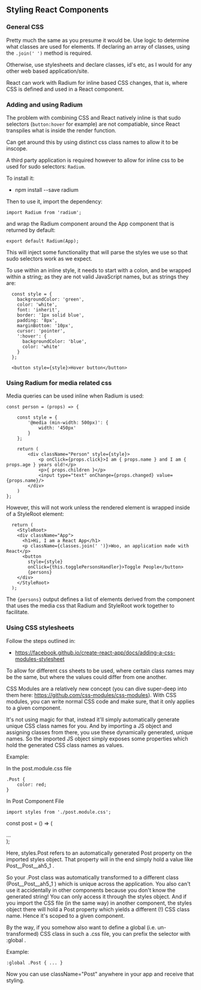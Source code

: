 ## Styling React Components

### General CSS

Pretty much the same as you presume it would be. Use logic to determine what classes are used for elements. If declaring an array of classes, using the `.join(' ')` method is required.  

Otherwise, use stylesheets and declare classes, id's etc, as I would for any other web based application/site. 

React can work with Radium for inline based CSS changes, that is, where CSS is defined and used in a React component.

### Adding and using Radium

The problem with combining CSS and React natively inline is that sudo selectors (`button:hover` for example) are not compatiable, since React transpiles what is inside the render function. 

Can get around this by using distinct css class names to allow it to be inscope. 

A third party application is required  however to allow for inline css to be used for sudo selectors: `Radium`. 

To install it: 

- npm install --save radium 

Then to use it, import the dependency:

`import Radium from 'radium';`

and wrap the Radium component around the App component that is returned by default: 

`export default Radium(App);`

This will inject some functionality that will parse the styles we use so that sudo selectors work as we expect. 

To use within an inline style, it needs to start with a colon, and be wrapped within a string; as they are not valid JavaScript names, but as strings they are:

```
  const style = {
    backgroundColor: 'green',
    color: 'white',
    font: 'inherit',
    border: '1px solid blue',
    padding: '8px',
    marginBottom: '10px',
    cursor: 'pointer',
    ':hover': {
      backgroundColor: 'blue',
      color: 'white'
    }
  };

  <button style={style}>Hover button</button>
```

### Using Radium for media related css

Media queries can be used inline when Radium is used: 

```
const person = (props) => {

    const style = {
        '@media (min-width: 500px)': {
            width: '450px'
        }
    };

    return (
        <div className="Person" style={style}>
            <p onClick={props.click}>I am { props.name } and I am { props.age } years old!</p>
            <p>{ props.children }</p>
            <input type="text" onChange={props.changed} value={props.name}/>
        </div>
    )
};
```

However, this will not work unless the rendered element is wrapped inside of a StyleRoot element:

```
  return (
    <StyleRoot>
    <div className="App">
      <h1>Hi, I am a React App</h1>
      <p className={classes.join(' ')}>Woo, an application made with React</p>
      <button 
        style={style}
        onClick={this.togglePersonsHandler}>Toggle People</button>
        {persons}
    </div>
    </StyleRoot>
  );
```

The `{persons}` output defines a list of elements derived from the component that uses the media css that Radium and StyleRoot work together to facilitate. 

### Using CSS stylesheets

Follow the steps outlined in: 

- https://facebook.github.io/create-react-app/docs/adding-a-css-modules-stylesheet

To allow for different css sheets to be used, where certain class names may be the same, but where  the values could differ from one another.

CSS Modules are a relatively new concept (you can dive super-deep into them here: https://github.com/css-modules/css-modules). With CSS modules, you can write normal CSS code and make sure, that it only applies to a given component.

It's not using magic for that, instead it'll simply automatically generate unique CSS class names for you. And by importing a JS object and assigning classes from there, you use these dynamically generated, unique names. So the imported JS object simply exposes some properties which hold the generated CSS class names as values.

Example:

In the post.module.css file

```
.Post {
    color: red;
}
```

In Post Component File

`import styles from './post.module.css';`
 
const post = () => (
    <div className={styles.Post}>...</div>
);

Here, styles.Post  refers to an automatically generated Post  property on the imported styles  object. That property will in the end simply hold a value like Post__Post__ah5_1 .

So your .Post  class was automatically transformed to a different class (Post__Post__ah5_1 ) which is unique across the application. You also can't use it accidentally in other components because you don't know the generated string! You can only access it through the styles object. And if you import the CSS file (in the same way) in another component, the styles  object there will hold a Post  property which yields a different (!) CSS class name. Hence it's scoped to a given component.

By the way, if you somehow also want to define a global (i.e. un-transformed) CSS class in such a .css  file, you can prefix the selector with :global .

Example:

`:global .Post { ... } `

Now you can use className="Post"  anywhere in your app and receive that styling.
